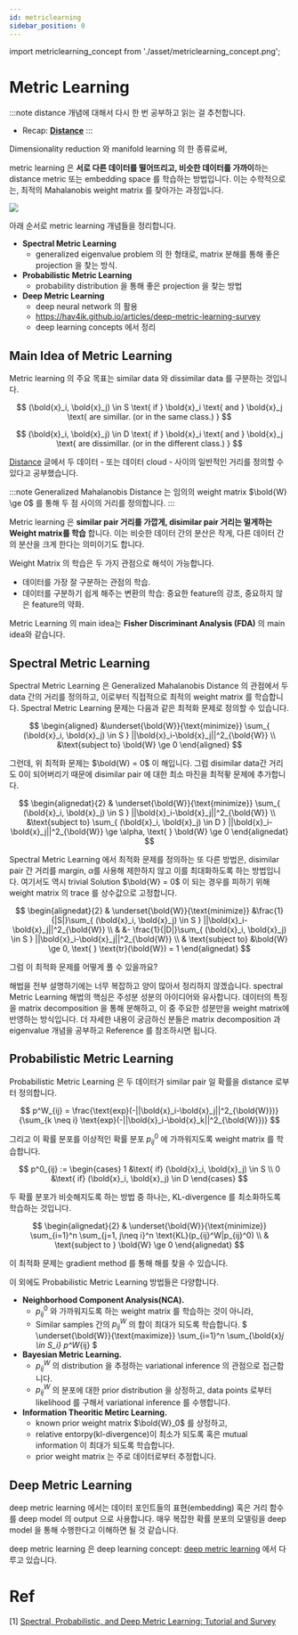 ```yaml
---
id: metriclearning
sidebar_position: 0
---
```

import metriclearning_concept from './asset/metriclearning_concept.png';

# Metric Learning

:::note
distance 개념에 대해서 다시 한 번 공부하고 읽는 걸 추천합니다.

- Recap: **[Distance](/docs/concepts/mlconcept/data/distance)**
:::

Dimensionality reduction 와 manifold learning 의 한 종류로써,

metric learning 은 **서로 다른 데이터를 떨어뜨리고, 비슷한 데이터를 가까이**하는 distance metric 또는 embedding space 를 학습하는 방법입니다. 이는 수학적으로는, 최적의 Mahalanobis weight matrix 를 찾아가는 과정입니다.

<div style={{textAlign: 'Center'}}>
  <img src={metriclearning_concept} />
</div>


아래 순서로 metric learning 개념들을 정리합니다.
- **Spectral Metric Learning**
  - generalized eigenvalue problem 의 한 형태로, matrix 분해를 통해 좋은 projection 을 찾는 방식.
- **Probabilistic Metric Learning**
  - probability distribution 을 통해 좋은 projection 을 찾는 방법
- **Deep Metric Learning**
  - deep neural network 의 활용
  - https://hav4ik.github.io/articles/deep-metric-learning-survey
  - deep learning concepts 에서 정리

## Main Idea of Metric Learning

 Metric learning 의 주요 목표는 similar data 와 dissimilar data 를 구분하는 것입니다.

  $$
  (\bold{x}_i, \bold{x}_j) \in S \text{ if } \bold{x}_i \text{ and } \bold{x}_j \text{ are simillar. (or in the same class.) }
  $$ 

  $$
  (\bold{x}_i, \bold{x}_j) \in D \text{ if } \bold{x}_i \text{ and } \bold{x}_j \text{ are dissimillar. (or in the different class.) }
  $$ 

[Distance](/docs/concepts/mlconcept/data/distance) 글에서 두 데이터 - 또는 데이터 cloud - 사이의 일반적인 거리를 정의할 수 있다고 공부했습니다.

:::note
Generalized Mahalanobis Distance 는 임의의 weight matrix $\bold{W} \ge 0$ 를 통해 두 점 사이의 거리를 정의합니다.
:::

Metric learning 은 **similar pair 거리를 가깝게, disimilar pair 거리는 멀게하는 Weight matrix를 학습** 합니다. 이는 비슷한 데이터 간의 분산은 작게, 다른 데이터 간의 분산을 크게 한다는 의미이기도 합니다.

Weight Matrix 의 학습은 두 가지 관점으로 해석이 가능합니다.
- 데이터를 가장 잘 구분하는 관점의 학습.
- 데이터를 구분하기 쉽게 해주는 변환의 학습: 중요한 feature의 강조, 중요하지 않은 feature의 약화.

Metric Learning 의 main idea는 **Fisher Discriminant Analysis (FDA)** 의 main idea와 같습니다.

## Spectral Metric Learning

Spectral Metric Learning 은 Generalized Mahalanobis Distance 의 관점에서 두 data 간의 거리를 정의하고, 이로부터 직접적으로 최적의 weight matrix 를 학습합니다. Spectral Metric Learning 문제는 다음과 같은 최적화 문제로 정의할 수 있습니다.

$$
\begin{aligned}
&\underset{\bold{W}}{\text{minimize}} \sum_{  (\bold{x}_i, \bold{x}_j) \in S } ||\bold{x}_i-\bold{x}_j||^2_{\bold{W}} \\
&\text{subject to} \bold{W} \ge 0
\end{aligned}
$$

그런데, 위 최적화 문제는 $\bold{W} = 0$ 이 해입니다. 그럼 disimilar data간 거리도 0이 되어버리기 때문에 disimilar pair 에 대한 최소 마진을 최적홯 문제에 추가합니다.

$$
\begin{alignedat}{2}
& \underset{\bold{W}}{\text{minimize}} \sum_{  (\bold{x}_i, \bold{x}_j) \in S } ||\bold{x}_i-\bold{x}_j||^2_{\bold{W}} \\
&\text{subject to} \sum_{  (\bold{x}_i, \bold{x}_j) \in D } ||\bold{x}_i-\bold{x}_j||^2_{\bold{W}} \ge \alpha, \text{ } \bold{W} \ge 0
\end{alignedat}
$$

Spectral Metric Learning 에서 최적화 문제를 정의하는 또 다른 방법은, disimilar pair 간 거리를 margin, $\alpha$를 사용해 제한하지 않고 이를 최대화하도록 하는 방법입니다. 여기서도 역시 trivial Solution $\bold{W} = 0$ 이 되는 경우를 피하기 위해 weight matrix 의 trace 를 상수값으로 고정합니다.

$$
\begin{alignedat}{2}
& \underset{\bold{W}}{\text{minimize}} &\frac{1}{|S|}\sum_{  (\bold{x}_i, \bold{x}_j) \in S } ||\bold{x}_i-\bold{x}_j||^2_{\bold{W}} \\
& &- \frac{1}{|D|}\sum_{  (\bold{x}_i, \bold{x}_j) \in S } ||\bold{x}_i-\bold{x}_j||^2_{\bold{W}} \\
& \text{subject to} &\bold{W} \ge 0, \text{ } \text{tr}(\bold{W}) = 1
\end{alignedat}
$$

그럼 이 최적화 문제를 어떻게 풀 수 있을까요?

해법을 전부 설명하기에는 너무 복잡하고 양이 많아서 정리하지 않겠습니다. spectral Metric Learning 해법의 핵심은 주성분 성분의 아이디어와 유사합니다. 데이터의 특징을 matrix decomposition 을 통해 분해하고, 이 중 주요한 성분만을 weight matrix에 반영하는 방식입니다. 더 자세한 내용이 궁금하신 분들은 matrix decomposition 과 eigenvalue 개념을 공부하고 Reference 를 참조하시면 됩니다.

## Probabilistic Metric Learning

Probabilistic Metric Learning 은 두 데이터가 similar pair 일 확률을 distance 로부터 정의합니다.

$$
p^W_{ij} = \frac{\text{exp}(-||\bold{x}_i-\bold{x}_j||^2_{\bold{W}})}{\sum_{k \neq i} \text{exp}(-||\bold{x}_i-\bold{x}_k||^2_{\bold{W}})}
$$

그리고 이 확률 분포를 이상적인 확률 분포 $p^0_{ij}$ 에 가까워지도록 weight matrix 를 학습합니다. 

$$
p^0_{ij} :=
\begin{cases}
1 &\text{ if} (\bold{x}_i, \bold{x}_j) \in S \\
0 &\text{ if} (\bold{x}_i, \bold{x}_j) \in D
\end{cases}
$$

두 확률 분포가 비슷해지도록 하는 방법 중 하나는, KL-divergence 를 최소화하도록 학습하는 것입니다.

$$
\begin{alignedat}{2}
& \underset{\bold{W}}{\text{minimize}} \sum_{i=1}^n \sum_{j=1, j\neq i}^n \text{KL}(p_{ij}^W|p_{ij}^0) \\
& \text{subject to } \bold{W} \ge 0
\end{alignedat}
$$

이 최적화 문제는 gradient method 를 통해 해를 찾을 수 있습니다. 

이 외에도 Probabilistic Metric Learning 방법들은 다양합니다.

- **Neighborhood Component Analysis(NCA).**
  - $p^0_{ij}$ 와 가까워지도록 하는 weight matrix 를 학습하는 것이 아니라,
  - Similar samples 간의 $p^W_{ij}$ 의 합이 최대가 되도록 학습합니다. $ \underset{\bold{W}}{\text{maximize}} \sum_{i=1}^n \sum_{\bold{x}_j \in S_i} p^W_{ij} $ 
- **Bayesian Metric Learning.**
  - $p^W_{ij}$ 의 distribution 을 추정하는 variational inference 의 관점으로 접근합니다.
  - $p^W_{ij}$ 의 분포에 대한 prior distribution 을 상정하고, data points 로부터 likelihood 를 구해서 variational inference 를 수행합니다.
- **Information Theoritic Metirc Learning.**
  - known prior weight matrix $\bold{W}_0$ 를 상정하고,
  - relative entorpy(kl-divergence)이 최소가 되도록 혹은 mutual information 이 최대가 되도록 학습합니다.
  - prior weight matrix 는 주로 데이터로부터 추정합니다.

## Deep Metric Learning

deep metric learning 에서는 데이터 포인트들의 표현(embedding) 혹은 거리 함수를 deep model 의 output 으로 사용합니다. 매우 복잡한 확률 분포의 모델링을 deep model 을 통해 수행한다고 이해하면 될 것 같습니다.

deep metric learning 은 deep learning concept: [deep metric learning](/docs/concepts/deeplearning/taxonomy/metriclearning.md) 에서 다루고 있습니다.

# Ref

[1] [Spectral, Probabilistic, and Deep Metric Learning: Tutorial and Survey](https://arxiv.org/abs/2201.09267)